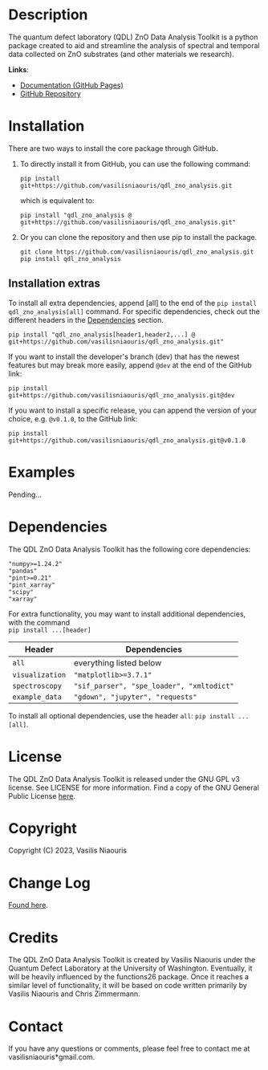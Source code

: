 # Description 
The quantum defect laboratory (QDL) ZnO Data Analysis Toolkit is a python package created to aid and streamline 
the analysis of spectral and temporal data collected on ZnO substrates (and other materials we research).

**Links**:
- [Documentation (GitHub Pages)](https://vasilisniaouris.github.io/qdl_zno_analysis/)
- [GitHub Repository](https://github.com/vasilisniaouris/qdl_zno_analysis)

# Installation
There are two ways to install the core package through GitHub.

1. To directly install it from GitHub, you can use the following command:
   ~~~shell
   pip install git+https://github.com/vasilisniaouris/qdl_zno_analysis.git
   ~~~
   which is equivalent to: 
   ~~~shell
   pip install "qdl_zno_analysis @ git+https://github.com/vasilisniaouris/qdl_zno_analysis.git"
   ~~~
2. Or you can clone the repository and then use pip to install the package.
   ~~~shell
   git clone https://github.com/vasilisniaouris/qdl_zno_analysis.git
   pip install qdl_zno_analysis
   ~~~

## Installation extras

To install all extra dependencies, append [all] to the end of the `pip install qdl_zno_analysis[all]` command.
For specific dependencies, check out the different headers in the [Dependencies](#dependencies) section.
~~~shell
pip install "qdl_zno_analysis[header1,header2,...] @ git+https://github.com/vasilisniaouris/qdl_zno_analysis.git"
~~~

If you want to install the developer's branch (dev) that has the newest features but may break more easily, 
append `@dev` at the end of the GitHub link:
~~~shell
pip install git+https://github.com/vasilisniaouris/qdl_zno_analysis.git@dev
~~~

If you want to install a specific release, you can append the version of your choice, e.g. `@v0.1.0`, 
to the GitHub link:
~~~shell
pip install git+https://github.com/vasilisniaouris/qdl_zno_analysis.git@v0.1.0
~~~

# Examples
Pending...

# Dependencies
The QDL ZnO Data Analysis Toolkit has the following core dependencies:

~~~text
"numpy>=1.24.2"
"pandas"
"pint>=0.21"
"pint_xarray"
"scipy"
"xarray"
~~~

For extra functionality, you may want to install additional dependencies, with the command  
`pip install ...[header]`

| Header          | Dependencies                              |
|-----------------|-------------------------------------------|
| `all`           | everything listed below                   |
| `visualization` | `"matplotlib>=3.7.1"`                     |
| `spectroscopy`  | `"sif_parser", "spe_loader", "xmltodict"` |
| `example_data`  | `"gdown", "jupyter", "requests"`          |

To install all optional dependencies, use the header `all`: `pip install ...[all]`.


# License
The QDL ZnO Data Analysis Toolkit is released under the GNU GPL v3 license. See LICENSE for more information.
Find a copy of the GNU General Public License [here](https://www.gnu.org/licenses/gpl-3.0.html).

# Copyright
Copyright (C) 2023, Vasilis Niaouris

# Change Log
[Found here](./CHANGELOG.md).

# Credits
The QDL ZnO Data Analysis Toolkit is created by Vasilis Niaouris under the Quantum Defect Laboratory at the 
University of Washington. Eventually, it will be heavily influenced by the functions26 package. 
Once it reaches a similar level of functionality, it will be based on code written primarily by Vasilis Niaouris and 
Chris Zimmermann.  

# Contact
If you have any questions or comments, please feel free to contact me at vasilisniaouris*gmail.com.
